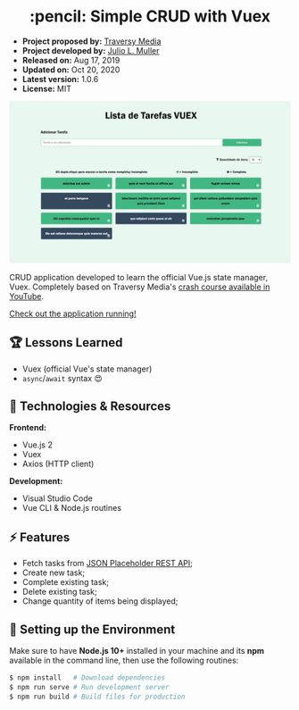 <h1 align="center">
  :pencil: Simple CRUD with Vuex
</h1>

- **Project proposed by:** [Traversy Media](https://www.traversymedia.com/)
- **Project developed by:** [Julio L. Muller](https://github.com/juliolmuller)
- **Released on:** Aug 17, 2019
- **Updated on:** Oct 20, 2020
- **Latest version:** 1.0.6
- **License:** MIT

![Application snapshot](./src/assets/app-overview.jpg)

CRUD application developed to learn the official Vue.js state manager, Vuex. Completely based on Traversy Media's [crash course available in YouTube](https://www.youtube.com/watch?v=5lVQgZzLMHc).

[Check out the application running!](https://juliolmuller.github.io/crud-vuex/)

## :trophy: Lessons Learned

- Vuex (official Vue's state manager)
- `async`/`await` syntax :heart_eyes:

## :hammer: Technologies & Resources

**Frontend:**
- Vue.js 2
- Vuex
- Axios (HTTP client)

**Development:**
- Visual Studio Code
- Vue CLI & Node.js routines

## :zap: Features

- Fetch tasks from [JSON Placeholder REST API](https://jsonplaceholder.typicode.com/);
- Create new task;
- Complete existing task;
- Delete existing task;
- Change quantity of items being displayed;

## :bell: Setting up the Environment

Make sure to have **Node.js 10+** installed in your machine and its **npm** available in the command line, then use the following routines:

```bash
$ npm install   # Download dependencies
$ npm run serve # Run development server
$ npm run build # Build files for production
```

